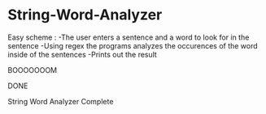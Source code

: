 # String-Word-Analyzer

Easy scheme : 
-The user enters a sentence and a word to look for in the sentence 
-Using regex the programs analyzes the occurences of the word inside of the sentences 
-Prints out the result 

BOOOOOOOM  

DONE 

String Word Analyzer Complete
